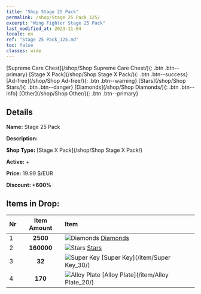 ```yaml
---
title: "Shop Stage 25 Pack"
permalink: /shop/Stage 25 Pack_125/
excerpt: "Wing Fighter Stage 25 Pack"
last_modified_at: 2023-11-04
locale: en
ref: "Stage 25 Pack_125.md"
toc: false
classes: wide
---
```



  [Supreme Care Chest](/shop/Shop Supreme Care Chest/){: .btn .btn--primary}   [Stage X Pack](/shop/Shop Stage X Pack/){: .btn .btn--success}   [Ad-free](/shop/Shop Ad-free/){: .btn .btn--warning}   [Stars](/shop/Shop Stars/){: .btn .btn--danger}   [Diamonds](/shop/Shop Diamonds/){: .btn .btn--info}   [Other](/shop/Shop Other/){: .btn .btn--primary} 

## Details

 **Name:** Stage 25 Pack 

 **Description:** 

 **Shop Type:** [Stage X Pack](/shop/Shop Stage X Pack/)

 **Active:** + 

 **Price:** 19.99 $/EUR 

 **Discount: +600%** 



## Items in Drop:

  |  Nr | Item Amount  |       Item       |
  |:----|:------------:|:-----------------|
  | 1 | **2500**  | ![Diamonds](/images/item/Diamonds_p.png) [Diamonds](/item/Diamonds_15/) | 
  | 2 | **160000**  | ![Stars](/images/item/Stars_p.png) [Stars](/item/Stars_2/) | 
  | 3 | **32**  | ![Super Key](/images/item/Super_Key_p.png) [Super Key](/item/Super Key_30/) | 
  | 4 | **170**  | ![Alloy Plate](/images/item/Alloy_Plate_p.png) [Alloy Plate](/item/Alloy Plate_20/) | 


